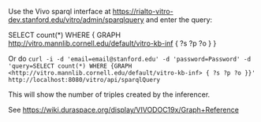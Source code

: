 Use the Vivo sparql interface at https://rialto-vitro-dev.stanford.edu/vitro/admin/sparqlquery and enter the query:

SELECT count(*)
WHERE {
  GRAPH <http://vitro.mannlib.cornell.edu/default/vitro-kb-inf> { ?s ?p ?o }
}

Or do `curl -i -d 'email=email@stanford.edu' -d 'password=Password' -d 'query=SELECT count(*) WHERE {GRAPH <http://vitro.mannlib.cornell.edu/default/vitro-kb-inf> { ?s ?p ?o }}' http://localhost:8080/vitro/api/sparqlQuery`

This will show the number of triples created by the inferencer.

See https://wiki.duraspace.org/display/VIVODOC19x/Graph+Reference